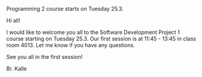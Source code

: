 Programming 2 course starts on Tuesday 25.3.

Hi all!

I would like to welcome you all to the Software Development Project 1 course starting on Tuesday 25.3. Our first session is at 11:45 - 13:45 in class room 4013. Let me know if you have any questions.

See you all in the first session!

Br. Kalle
